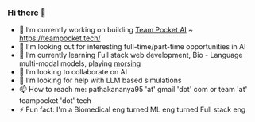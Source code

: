### Hi there 👋

- 🔭 I’m currently working on building [Team Pocket AI](https://github.com/orgs/Team-Pocket-AI) ~ https://teampocket.tech/
- 💼 I'm looking out for interesting full-time/part-time opportunities in AI  
- 🌱 I’m currently learning Full stack web development, Bio - Language multi-modal models, playing [morsing](https://en.wikipedia.org/wiki/Morsing)
- 👯 I’m looking to collaborate on AI
- 🤔 I’m looking for help with LLM based simulations
- 📫 How to reach me: pathakananya95 'at' gmail 'dot' com or team 'at' teampocket 'dot' tech
- ⚡ Fun fact: I'm a Biomedical eng turned ML eng turned Full stack eng

